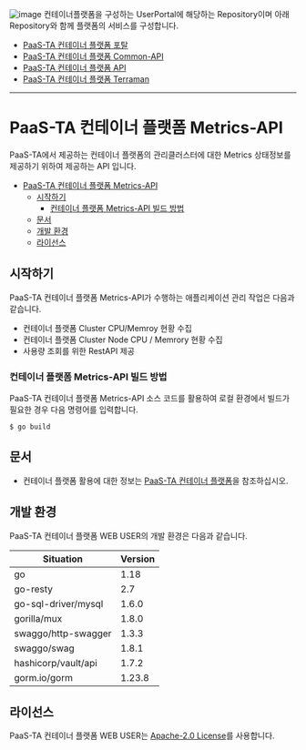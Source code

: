 

![image](https://user-images.githubusercontent.com/67575226/117615561-d74f8d80-b1a4-11eb-8dc0-70117f96cdad.png)
컨테이너플랫폼을 구성하는 UserPortal에 해당하는 Repository이며 아래 Repository와 함께 플랫폼의 서비스를 구성합니다.
- [PaaS-TA 컨테이너 플랫폼 포탈](https://github.com/PaaS-TA/container-platform-portal-ui)
- [PaaS-TA 컨테이너 플랫폼 Common-API](https://github.com/PaaS-TA/container-platform-portal-common-api)
- [PaaS-TA 컨테이너 플랫폼 API](https://github.com/PaaS-TA/contianer-platform-portal-api)
- [PaaS-TA 컨테이너 플랫폼 Terraman](https://github.com/PaaS-TA/container-platform-terraman)



---

# PaaS-TA 컨테이너 플랫폼 Metrics-API
PaaS-TA에서 제공하는 컨테이너 플랫폼의 관리클러스터에 대한 Metrics 상태정보를 제공하기 위하여 제공하는 API 입니다.

- [PaaS-TA 컨테이너 플랫폼 Metrics-API](#paas-ta-컨테이너-플랫폼-metrics-api)
  - [시작하기](#시작하기)
    - [컨테이너 플랫폼 Metrics-API 빌드 방법](#컨테이너-플랫폼-metrics-api-빌드-방법)
  - [문서](#문서)
  - [개발 환경](#개발-환경)
  - [라이선스](#라이선스)

## 시작하기
PaaS-TA 컨테이너 플랫폼 Metrics-API가 수행하는 애플리케이션 관리 작업은 다음과 같습니다.

- 컨테이너 플랫폼 Cluster CPU/Memroy 현황 수집
- 컨테이너 플랫폼 Cluster Node CPU / Memrory 현황 수집
- 사용량 조회를 위한 RestAPI 제공

### 컨테이너 플랫폼 Metrics-API 빌드 방법
PaaS-TA 컨테이너 플랫폼 Metrics-API 소스 코드를 활용하여 로컬 환경에서 빌드가 필요한 경우 다음 명령어를 입력합니다.
```
$ go build
```


## 문서
- 컨테이너 플랫폼 활용에 대한 정보는 [PaaS-TA 컨테이너 플랫폼](https://github.com/PaaS-TA/paas-ta-container-platform)을 참조하십시오. 


## 개발 환경
PaaS-TA 컨테이너 플랫폼 WEB USER의 개발 환경은 다음과 같습니다.

| Situation                      | Version |
| ------------------------------ | ------- |
| go                             | 1.18    |
| go-resty                       | 2.7     |
| go-sql-driver/mysql            | 1.6.0   |
| gorilla/mux                    | 1.8.0   |
| swaggo/http-swagger            | 1.3.3   |
| swaggo/swag                    | 1.8.1   |
| hashicorp/vault/api            | 1.7.2   |
| gorm.io/gorm                   | 1.23.8  |


## 라이선스
PaaS-TA 컨테이너 플랫폼 WEB USER는 [Apache-2.0 License](http://www.apache.org/licenses/LICENSE-2.0)를 사용합니다.
